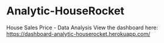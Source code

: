 # Analytic-HouseRocket
House Sales Price - Data Analysis
View the dashboard here: https://dashboard-analytic-houserocket.herokuapp.com/
